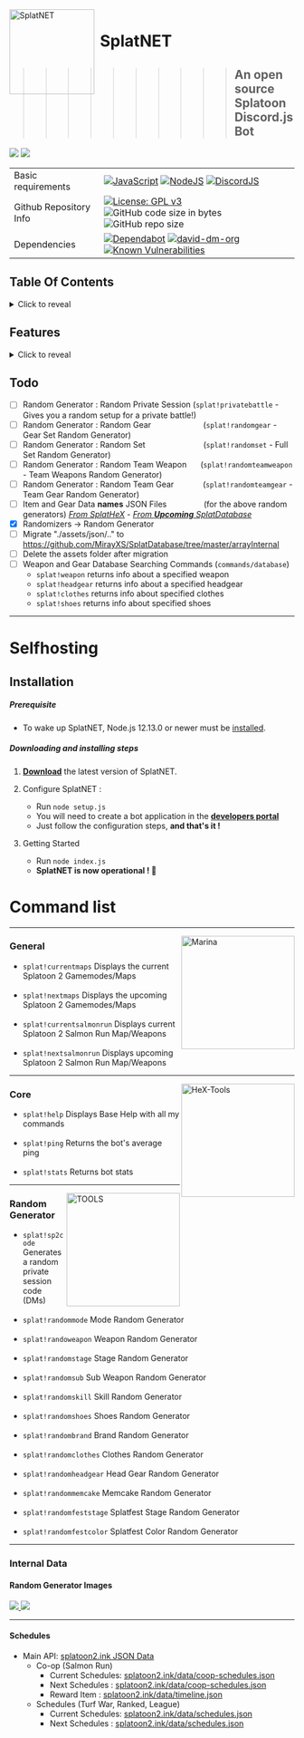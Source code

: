<img width="150" align="left" style="float: left; margin: 0 10px 0 0;" alt="SplatNET" src="https://mirayxs.github.io/SplatNET/assets/images/SP2chatlog/OctMessageLog06_00.png">

# SplatNET 
>>>>>>>>>> ## An open source Splatoon Discord.js Bot

<img src="https://img.shields.io/badge/Latest%20Version-v5.2.0-7289da?style=for-the-badge"> <a href="https://mirayxs.github.io/SplatNET"><img src="https://img.shields.io/badge/SplatNET-Website-7289da?style=for-the-badge"></a>
    
|  |  | 
| - | - |
| Basic requirements| [![JavaScript](https://img.shields.io/badge/language-javascript-F7DF1E.svg?logo=JavaScript)](https://www.javascript.com) [![NodeJS](https://img.shields.io/badge/Node.js-12.13.0-339933.svg?logo=Node.js)](https://nodejs.org) [![DiscordJS](https://img.shields.io/badge/Discord.js-v12.2.0-7289DA.svg?logo=Discord)](https://discord.js.org) |
| Github Repository Info |[![License: GPL v3](https://img.shields.io/badge/License-GPLv3-blue.svg?logo=github)](https://www.gnu.org/licenses/gpl-3.0) ![GitHub code size in bytes](https://img.shields.io/github/languages/code-size/MirayXS/SplatNET.svg?logo=Github&style=popout&logoColor=white) ![GitHub repo size](https://img.shields.io/github/repo-size/MirayXS/SplatNET?logo=github) |
| Dependencies | [![Dependabot](https://api.dependabot.com/badges/status?host=github&repo=MirayXS/SplatNET)](https://dependabot.com)  [![david-dm-org](https://img.shields.io/david/Asgarrrrr/Luna?color=4F36EC&style=flat-square)](https://david-dm.org/MirayXS/SplatNET) [![Known Vulnerabilities](https://snyk.io/test/github/MirayXS/SplatNET/badge.svg?targetFile=package.json)](https://snyk.io/test/github/MirayXS/SplatNET?targetFile=package.json) |

## Table Of Contents
<details>
<summary>Click to reveal</summary>

<br>

- [Selfhosting](#selfhosting)
  - [Installation](#installation)
    - [Prerequisite](#prerequisite)
    - [Downloading and installing steps](#downloading-and-installing-steps)
- [Command list](#command-list)
  - [General](#general)
  - [Core](#core)
  - [Random Generator](#random-generator)
- [Internal Data](#internal-data)
  - [Random Generator Images](#random-generator-images)
      - SplatHeX
      - MirayAPI
- [Schedules](#schedules)
  - Main API
      - Co-op (Salmon Run)
        - Current Schedules
        - Next Schedules
        - Reward Item
      - Schedules (Turf War, Ranked, League)
        - Current Schedules
        - Next Schedules
</details>

## Features
<details>
<summary>Click to reveal</summary>

<br>

- Splatoon Information Data
  - Schedules
      - Turf War, Ranked, League
        - Current Schedules
        - Next Schedules
      - Co-op (Salmon Run)
        - Current Schedules
        - Next Schedules
        - Reward Item
        
- Splatoon Random Generator
  - Generate a random private session code
  - Mode Random Generator
  - Weapon Random Generator
  - Stage Random Generator
  - Sub Weapon Random Generator
  - Skill Random Generator
  - Shoes Random Generator
  - Brand Random Generator
  - Clothes Random Generator
  - Head Gear Random Generator
  - Memcake Random Generator
  - Splatfest Stage Random Generator
  - Splatfest Color Random Generator
</details>

## Todo

- [ ] Random Generator : Random Private Session (`splat!privatebattle` - Gives you a random setup for a private battle!)
- [ ] Random Generator : Random Gear⠀⠀⠀⠀⠀⠀⠀⠀⠀(`splat!randomgear`       - Gear Set Random Generator)
- [ ] Random Generator : Random Set⠀⠀⠀⠀⠀⠀⠀⠀⠀⠀(`splat!randomset`        - Full Set Random Generator)
- [ ] Random Generator : Random Team Weapon⠀⠀ (`splat!randomteamweapon` - Team Weapons Random Generator)
- [ ] Random Generator : Random Team Gear⠀⠀⠀⠀⠀(`splat!randomteamgear`  - Team Gear Random Generator)
- [ ] Item and Gear Data **names** JSON Files⠀⠀⠀⠀⠀ ⠀(for the above random generators) *[From SplatHeX](https://mirayxs.github.io/SplatHeX/splat2new/database.html)* - *[From **Upcoming** SplatDatabase](https://github.com/MirayXS/SplatDatabase)*
- [x] Randomizers -> Random Generator
- [ ] Migrate "./assets/json/.." to https://github.com/MirayXS/SplatDatabase/tree/master/arrayInternal
- [ ] Delete the assets folder after migration
- [ ] Weapon and Gear Database Searching Commands (`commands/database`)
  - `splat!weapon`  <weapon name> returns info about a specified weapon
  - `splat!headgear` <headgear name> returns info about a specified headgear
  - `splat!clothes` <clothes name> returns info about specified clothes
  - `splat!shoes` <shoes name> returns info about specified shoes

<hr>

# Selfhosting  

## Installation

##### Prerequisite

-   To wake up SplatNET, Node.js 12.13.0 or newer must be [installed](https://nodejs.org/en/download/).

##### Downloading and installing steps

1.  **[Download](https://github.com/MirayXS/SplatNET/archive/master.zip)** the latest version of SplatNET.

2.  Configure SplatNET :
    -   Run `node setup.js`
    -   You will need to create a bot application in the **[developers portal](https://discordapp.com/developers/applications/me)**
    -   Just follow the configuration steps, **and that's it !**

3.  Getting Started
    -   Run `node index.js`
    -   **SplatNET is now operational ! 🎉**
    
# Command list

<hr>

<p>
  <img src="https://mirayxs.github.io/SplatNET/assets/images/SP2icons/S2_Icon_Marina.png" height="200" title="Marina" align="right">
</p>

### General
* `splat!currentmaps` Displays the current Splatoon 2 Gamemodes/Maps <br><br>
* `splat!nextmaps` Displays the upcoming Splatoon 2 Gamemodes/Maps <br><br>
* `splat!currentsalmonrun` Displays current Splatoon 2 Salmon Run Map/Weapons <br><br>
* `splat!nextsalmonrun` Displays upcoming Splatoon 2 Salmon Run Map/Weapons

<hr>

<p>
  <img src="https://mirayxs.github.io/SplatHeX/splathex/splathex2logo.png" height="200" title="HeX-Tools" align="right">
</p>

### Core
* `splat!help` Displays Base Help with all my commands <br><br>
* `splat!ping` Returns the bot's average ping <br><br>
* `splat!stats` Returns bot stats

<hr>

<p>
  <img src="https://mirayxs.github.io/SplatHeX/splatools/splatools.png" height="200" title="TOOLS" align="right">
</p>

### Random Generator
* `splat!sp2code` Generates a random private session code (DMs) <br><br>
* `splat!randommode` Mode Random Generator <br><br>
* `splat!randoweapon` Weapon Random Generator <br><br>
* `splat!randomstage` Stage Random Generator <br><br>
* `splat!randomsub` Sub Weapon Random Generator <br><br>
* `splat!randomskill` Skill Random Generator <br><br>
* `splat!randomshoes` Shoes Random Generator <br><br>
* `splat!randombrand` Brand Random Generator <br><br>
* `splat!randomclothes` Clothes Random Generator <br><br>
* `splat!randomheadgear` Head Gear Random Generator <br><br>
* `splat!randommemcake` Memcake Random Generator <br><br>
* `splat!randomfeststage` Splatfest Stage Random Generator <br><br>
* `splat!randomfestcolor` Splatfest Color Random Generator

<hr>

<!-- <img src="https://mirayxs.github.io/SplatNET/assets/images/SP2chatlog/OctMessageLog10_00.png" align="center"> -->

### Internal Data
#### Random Generator Images
<div align="left">
<a href="https://github.com/MirayXS/SplatHeX">
  <img src="https://github-readme-stats.vercel.app/api/pin/?username=MirayXS&repo=SplatHeX" />
</a>
<a href="https://github.com/MirayXS/MirayAPI/tree/master/sp2">
  <img src="https://github-readme-stats.vercel.app/api/pin/?username=MirayXS&repo=MirayAPI" />
</a>
    </div>

<hr>

#### Schedules
- Main API: [splatoon2.ink JSON Data](https://splatoon2.ink)
  - Co-op (Salmon Run)
    - Current Schedules: [splatoon2.ink/data/coop-schedules.json](https://splatoon2.ink/data/coop-schedules.json)
    - Next Schedules   : [splatoon2.ink/data/coop-schedules.json](https://splatoon2.ink/data/coop-schedules.json)
    - Reward Item      : [splatoon2.ink/data/timeline.json](https://splatoon2.ink/data/timeline.json)
  - Schedules (Turf War, Ranked, League)
    - Current Schedules: [splatoon2.ink/data/schedules.json](https://splatoon2.ink/data/schedules.json)
    - Next Schedules   : [splatoon2.ink/data/schedules.json](https://splatoon2.ink/data/schedules.json)

